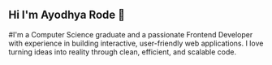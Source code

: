 ## Hi I'm Ayodhya Rode 👋

#I'm a Computer Science graduate and a passionate Frontend Developer with experience in building interactive, user-friendly web applications. I love turning ideas into reality through clean, efficient, and scalable code.
